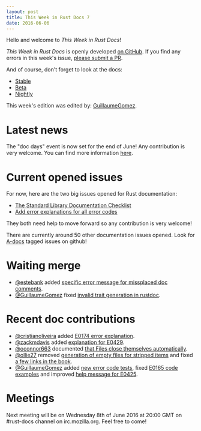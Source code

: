```yaml
---
layout: post
title: This Week in Rust Docs 7
date: 2016-06-06
---
```


Hello and welcome to *This Week in Rust Docs*!

*This Week in Rust Docs* is openly developed [on GitHub](https://github.com/GuillaumeGomez/this-week-in-rust-docs).
If you find any errors in this week's issue, [please submit a PR](https://github.com/GuillaumeGomez/this-week-in-rust-docs/pulls).

And of course, don't forget to look at the docs:

* [Stable](https://doc.rust-lang.org/)
* [Beta](http://doc.rust-lang.org/beta/)
* [Nightly](http://doc.rust-lang.org/nightly/)

This week's edition was edited by: [GuillaumeGomez](https://github.com/GuillaumeGomez).

# Latest news

The "doc days" event is now set for the end of June! Any contribution is very welcome. You can find more information [here](https://facility9.com/2016/06/announcing-rust-doc-days/).

# Current opened issues

For now, here are the two big issues opened for Rust documentation:

 * [The Standard Library Documentation Checklist](https://github.com/rust-lang/rust/issues/29329)
 * [Add error explanations for all error codes](https://github.com/rust-lang/rust/issues/32777)

They both need help to move forward so any contribution is very welcome!

There are currently around 50 other documentation issues opened. Look for [A-docs](https://github.com/rust-lang/rust/issues?q=is%3Aopen+is%3Aissue+label%3AA-docs) tagged issues on github!

# Waiting merge

* [@estebank](https://github.com/estebank) added [specific error message for missplaced doc comments](https://github.com/rust-lang/rust/pull/33922).
* [@GuillaumeGomez](https://github.com/GuillaumeGomez) fixed [invalid trait generation in rustdoc](https://github.com/rust-lang/rust/pull/33935).

# Recent doc contributions

* [@cristianoliveira](https://github.com/cristianoliveira) added [E0174 error explanation](https://github.com/rust-lang/rust/pull/33920).
* [@zackmdavis](https://github.com/zackmdavis) added [explanation for E0429](https://github.com/rust-lang/rust/pull/33955).
* [@oconnor663](https://github.com/oconnor663) documented [that Files close themselves automatically](https://github.com/rust-lang/rust/pull/33993).
* [@ollie27](https://github.com/ollie27) removed [generation of empty files for stripped items](https://github.com/rust-lang/rust/pull/34045) and fixed [a few links in the book](https://github.com/rust-lang/rust/pull/34021).
* [@GuillaumeGomez](https://github.com/GuillaumeGomez) added [new error code tests](https://github.com/rust-lang/rust/pull/33915), fixed [E0165 code examples](https://github.com/rust-lang/rust/pull/34014) and improved [help message for E0425](https://github.com/rust-lang/rust/pull/33878).

# Meetings

Next meeting will be on Wednesday 8th of June 2016 at 20:00 GMT on #rust-docs channel on irc.mozilla.org. Feel free to come!
